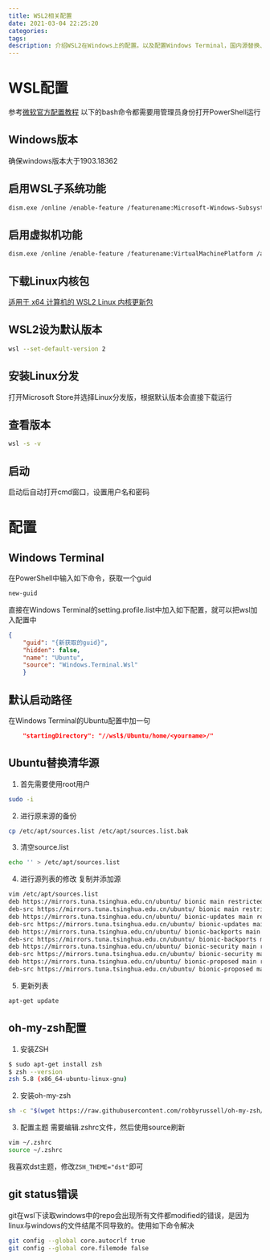 ```yaml
---
title: WSL2相关配置
date: 2021-03-04 22:25:20
categories:
tags:
description: 介绍WSL2在Windows上的配置。以及配置Windows Terminal，国内源替换、ZSH等
---
```


# WSL配置
参考[微软官方配置教程](https://docs.microsoft.com/zh-cn/windows/wsl/install-win10)
以下的bash命令都需要用管理员身份打开PowerShell运行
## Windows版本
确保windows版本大于1903.18362

## 启用WSL子系统功能
```bash
dism.exe /online /enable-feature /featurename:Microsoft-Windows-Subsystem-Linux /all /norestart
```

## 启用虚拟机功能
```bash
dism.exe /online /enable-feature /featurename:VirtualMachinePlatform /all /norestart
```

## 下载Linux内核包
[适用于 x64 计算机的 WSL2 Linux 内核更新包](https://wslstorestorage.blob.core.windows.net/wslblob/wsl_update_x64.msi)

## WSL2设为默认版本
```bash
wsl --set-default-version 2
```
## 安装Linux分发
打开Microsoft Store并选择Linux分发版，根据默认版本会直接下载运行

## 查看版本
```bash
wsl -s -v
```

## 启动
启动后自动打开cmd窗口，设置用户名和密码


# 配置
## Windows Terminal
在PowerShell中输入如下命令，获取一个guid
```bash
new-guid
```
直接在Windows Terminal的setting.profile.list中加入如下配置，就可以把wsl加入配置中
```json
{
    "guid": "{新获取的guid}",
    "hidden": false,
    "name": "Ubuntu",
    "source": "Windows.Terminal.Wsl"
    }
```

## 默认启动路径
在Windows Terminal的Ubuntu配置中加一句
```json
    "startingDirectory": "//wsl$/Ubuntu/home/<yourname>/"
```

## Ubuntu替换清华源
1. 首先需要使用root用户
```bash
sudo -i 
```

2. 进行原来源的备份
```bash
cp /etc/apt/sources.list /etc/apt/sources.list.bak 
```

3. 清空source.list
```bash
echo '' > /etc/apt/sources.list
```

4. 进行源列表的修改
复制并添加源
```bash
vim /etc/apt/sources.list 
deb https://mirrors.tuna.tsinghua.edu.cn/ubuntu/ bionic main restricted universe multiverse
deb-src https://mirrors.tuna.tsinghua.edu.cn/ubuntu/ bionic main restricted universe multiverse
deb https://mirrors.tuna.tsinghua.edu.cn/ubuntu/ bionic-updates main restricted universe multiverse
deb-src https://mirrors.tuna.tsinghua.edu.cn/ubuntu/ bionic-updates main restricted universe multiverse
deb https://mirrors.tuna.tsinghua.edu.cn/ubuntu/ bionic-backports main restricted universe multiverse
deb-src https://mirrors.tuna.tsinghua.edu.cn/ubuntu/ bionic-backports main restricted universe multiverse
deb https://mirrors.tuna.tsinghua.edu.cn/ubuntu/ bionic-security main restricted universe multiverse
deb-src https://mirrors.tuna.tsinghua.edu.cn/ubuntu/ bionic-security main restricted universe multiverse
deb https://mirrors.tuna.tsinghua.edu.cn/ubuntu/ bionic-proposed main restricted universe multiverse
deb-src https://mirrors.tuna.tsinghua.edu.cn/ubuntu/ bionic-proposed main restricted universe multiverse
```

5. 更新列表
```bash
apt-get update
```

## oh-my-zsh配置
1. 安装ZSH
```bash
$ sudo apt-get install zsh
$ zsh --version
zsh 5.8 (x86_64-ubuntu-linux-gnu)
```

2. 安装oh-my-zsh
```bash
sh -c "$(wget https://raw.githubusercontent.com/robbyrussell/oh-my-zsh/master/tools/install.sh -O -)"
```

3. 配置主题
需要编辑.zshrc文件，然后使用source刷新
```bash
vim ~/.zshrc
source ~/.zshrc
```
我喜欢dst主题，修改```ZSH_THEME="dst"```即可

## git status错误
git在wsl下读取windows中的repo会出现所有文件都modified的错误，是因为linux与windows的文件结尾不同导致的。使用如下命令解决
```bash
git config --global core.autocrlf true
git config --global core.filemode false
```